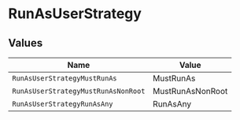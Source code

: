 # RunAsUserStrategy


## Values

| Name                                | Value                               |
| ----------------------------------- | ----------------------------------- |
| `RunAsUserStrategyMustRunAs`        | MustRunAs                           |
| `RunAsUserStrategyMustRunAsNonRoot` | MustRunAsNonRoot                    |
| `RunAsUserStrategyRunAsAny`         | RunAsAny                            |
